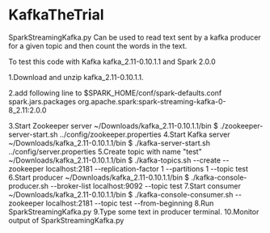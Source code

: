 # KafkaTheTrial
SparkStreamingKafka.py
Can be used to read text sent by a kafka producer for a given topic and then count the words in the text.

To test this code with Kafka kafka_2.11-0.10.1.1 and Spark 2.0.0

1.Download and unzip kafka_2.11-0.10.1.1.

2.add following line to $SPARK_HOME/conf/spark-defaults.conf
spark.jars.packages org.apache.spark:spark-streaming-kafka-0-8_2.11:2.0.0

3.Start Zookeeper server
 ~/Downloads/kafka_2.11-0.10.1.1/bin $ ./zookeeper-server-start.sh  ../config/zookeeper.properties
4.Start Kafka server
~/Downloads/kafka_2.11-0.10.1.1/bin $ ./kafka-server-start.sh ../config/server.properties
5.Create topic with name "test"
~/Downloads/kafka_2.11-0.10.1.1/bin $ ./kafka-topics.sh --create --zookeeper localhost:2181 --replication-factor 1 --partitions 1 --topic test
6.Start producer
~/Downloads/kafka_2.11-0.10.1.1/bin $ ./kafka-console-producer.sh --broker-list localhost:9092 --topic test
7.Start consumer
~/Downloads/kafka_2.11-0.10.1.1/bin $ ./kafka-console-consumer.sh  --zookeeper localhost:2181 --topic test --from-beginning
8.Run SparkStreamingKafka.py
9.Type some text in producer terminal.
10.Monitor output of SparkStreamingKafka.py
